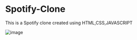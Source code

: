 # Spotify-Clone
This is a Spotify clone created using HTML,CSS,JAVASCRIPT

![image](https://user-images.githubusercontent.com/89697445/218842407-48c95516-381c-4df5-80cb-48183000185d.png)
